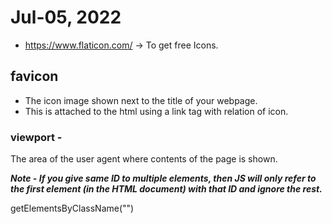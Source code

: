 # Jul-05, 2022

- https://www.flaticon.com/ -> To get free Icons.

## favicon
- The icon image shown next to the title of your webpage.
- This is attached to the html using a link tag with relation of icon.

### viewport -
The area of the user agent where contents of the page is shown.

***Note - If you give same ID to multiple elements, then JS will only refer to the first element (in the HTML document) with that ID and ignore the rest.***

getElementsByClassName("")